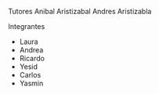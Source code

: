 Tutores
Anibal Aristizabal 
Andres Aristizabla

Integrantes 
* Laura
* Andrea
* Ricardo
* Yesid
* Carlos
* Yasmin
